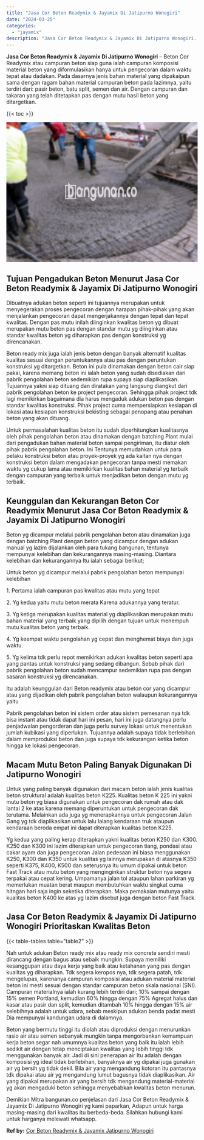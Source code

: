 ```yaml
---
title: "Jasa Cor Beton Readymix & Jayamix Di Jatipurno Wonogiri"
date: "2024-03-25"
categories: 
  - "jayamix"
description: "Jasa Cor Beton Readymix & Jayamix Di Jatipurno Wonogiri. Demikian Mitra bangunan.co penjelasan dari Jasa Cor Beton Readymix & Jayamix Di Jatipurno Wonogiri y..."
---
```


**Jasa Cor Beton Readymix & Jayamix Di Jatipurno Wonogiri** – Beton Cor Readymix atau campuran beton siap guna ialah campuran komposisi material beton yang diformulasikan hanya untuk pengecoran dalam waktu tepat atau dadakan. Pada dasarnya jenis bahan material yang dipakaipun sama dengan ragam bahan material campuran beton pada lazimnya, yaitu terdiri dari: pasir beton, batu split, semen dan air. Dengan campuran dan takaran yang telah ditetapkan pas dengan mutu hasil beton yang ditargetkan.

{{< toc >}}

![Jasa Cor Beton Readymix & Jayamix Di Jatipurno Wonogiri](/images/jasa-cor-readymix-55.png)

## Tujuan Pengadukan Beton Menurut Jasa Cor Beton Readymix & Jayamix Di Jatipurno Wonogiri

Dibuatnya adukan beton seperti ini tujuannya merupakan untuk menyegerakan proses pengecoran dengan harapan pihak-pihak yang akan menjalankan pengecoran dapat mengerjakannya dengan tepat dan tepat kwalitas. Dengan pas mutu inilah diinginkan kwalitas beton yg dibuat merupakan mutu beton pas dengan standar mutu yg diinginkan atau standar kwalitas beton yg diharapkan pas dengan konstruksi yg direncanakan.

Beton ready mix juga ialah jenis beton dengan banyak alternatif kualitas kualitas sesuai dengan peruntukannya atau pas dengan peruntukan konstruksi yg ditargetkan. Beton ini pula dinamakan dengan beton cair siap pakai, karena memang beton ini ialah beton yang sudah disediakan dari pabrik pengolahan beton sedemikian rupa supaya siap diaplikasikan. Tujuannya yakni siap dituang dan diratakan yang langsung diangkut dari pabrik pengolahan beton ke project pengecoran. Sehingga pihak project tdk lagi memikirkan bagaimana dia harus mengaduk adukan beton pas dengan standar kwalitas konstruksi. Pihak project cuma mempersiapkan kesiapan di lokasi atau kesiapan konstruksi bekisting sebagai penopang atau penahan beton yang akan dituang.

Untuk permasalahan kualitas beton itu sudah diperhitungkan kualitasnya oleh pihak pengolahan beton atau dinamakan dengan batching Plant mulai dari pengadukan bahan material beton sampai pengiriman, itu diatur oleh pihak pabrik pengolahan beton. Ini Tentunya memudahkan untuk para pelaku konstruksi beton atau proyek-proyek yg ada kaitan nya dengan konstruksi beton dalam mengadakan pengecoran tanpa mesti memakan waktu yg cukup lama atau memikirkan kualitas bahan material yg terbaik dengan campuran yang terbaik untuk menjadikan beton dengan mutu yg terbaik.

## Keunggulan dan Kekurangan Beton Cor Readymix Menurut Jasa Cor Beton Readymix & Jayamix Di Jatipurno Wonogiri

Beton yg dicampur melalui pabrik pengolahan beton atau dinamakan juga dengan batching Plant dengan beton yang dicampur dengan adukan manual yg lazim dijalankan oleh para tukang bangunan, tentunya mempunyai kelebihan dan kekurangannya masing-masing. Diantara kelebihan dan kekurangannya Itu ialah sebagai berikut;

Untuk beton yg dicampur melalui pabrik pengolahan beton mempunyai kelebihan

1\. Pertama ialah campuran pas kwalitas atau mutu yang tepat

2\. Yg kedua yaitu mutu beton merata Karena adukannya yang teratur.

3\. Yg ketiga merupakan kualitas material yg diaplikasikan merupakan mutu bahan material yang terbaik yang dipilih dengan tujuan untuk menempuh mutu kualitas beton yang terbaik.

4\. Yg keempat waktu pengolahan yg cepat dan menghemat biaya dan juga waktu.

5\. Yg kelima tdk perlu repot memikirkan adukan kwalitas beton seperti apa yang pantas untuk konstruksi yang sedang dibangun. Sebab pihak dari pabrik pengolahan beton sudah mencampur sedemikian rupa pas dengan sasaran konstruksi yg direncanakan.

Itu adalah keunggulan dari Beton readymix atau beton cor yang dicampur atau yang dijadikan oleh pabrik pengolahan beton walaupun kekurangannya yaitu

Pabrik pengolahan beton ini sistem order atau sistem pemesanan nya tdk bisa instant atau tidak dapat hari ini pesan, hari ini juga datangnya perlu penjadwalan pengorderan dan juga perlu survey lokasi untuk menentukan jumlah kubikasi yang diperlukan. Tujuannya adalah supaya tidak berlebihan dalam memproduksi beton dan juga supaya tdk kekurangan ketika beton hingga ke lokasi pengecoran.

## Macam Mutu Beton Paling Banyak Digunakan Di Jatipurno Wonogiri

Untuk yang paling banyak digunakan dari macam beton ialah jenis kualitas beton struktural adalah kualitas beton K225. Kualitas beton K 225 ini yakni mutu beton yg biasa digunakan untuk pengecoran dak rumah atau dak lantai 2 ke atas karena memang diperuntukan untuk pengecoran dak terutama. Melainkan ada juga yg menerapkannya untuk pengecoran Jalan Gang yg tdk diaplikasikan untuk lalu lalang kendaraan truk ataupun kendaraan beroda empat ini dapat diterapkan kualitas beton K225.

Yg kedua yang paling kerap diterapkan yakni kualitas beton K250 dan K300. K250 dan K300 ini lazim diterapkan untuk pengecoran tiang, pondasi atau cakar ayam dan juga pengecoran Jalan pedesaan ini biasa menggunakan K250, K300 dan K350 untuk kualitas yg lainnya merupakan di atasnya K350 seperti K375, K400, K500 dan seterusnya itu umum dipakai untuk beton Fast Track atau mutu beton yang menginginkan struktur beton nya segera terpakai atau cepat kering. Umpamanya jalan tol ataupun lahan parkiran yg memerlukan muatan berat maupun membutuhkan waktu singkat cuma hitngan hari saja ingin seketika diterapkan. Maka pemakaian mutunya yaitu kualitas beton K400 ke atas yg lazim disebut juga dengan beton Fast Track.

## Jasa Cor Beton Readymix & Jayamix Di Jatipurno Wonogiri Prioritaskan Kwalitas Beton

{{< table-tables table="table2" >}}

Nah untuk adukan Beton ready mix atau ready mix concrete sendiri mesti dirancang dengan bagus atau sebaik mungkin. Supaya memiliki kesanggupan atau daya kerja yang baik atau ketahanan yang pas dengan kualitas yg diharapkan. Tdk segera keropos nya, tdk segera patah, tdk mengelupas, karenanya campuran komposisi atau adukan material material beton ini mesti sesuai dengan standar campuran beton skala nasional (SNI). Campuran materialnya ialah kurang lebih terdiri dari; 10% sampai dengan 15% semen Portland, kemudian 60% hingga dengan 75% Agregat halus dan kasar atau pasir dan split, kemudian ditambah 10% hingga dengan 15% air selebihnya adalah untuk udara, sebab meskipun adukan benda padat mesti Dia mempunyai kandungan udara di dalamnya.

Beton yang bermutu tinggi itu diolah atau diproduksi dengan menurunkan rasio air atau semen sebanyak mungkin tanpa mengorbankan kemampuan kerja beton segar nah umumnya kualitas beton yang baik itu ialah lebih sedikit air dengan tetap menciptakan kwalitas yang lebih tinggi tdk menggunakan banyak air. Jadi di sini penerapan air Itu adalah dengan komposisi yg ideal tidak berlebihan, banyaknya air yg dipakai juga gunakan air yg bersih yg tidak dekil. Bila air yang mengandung kotoran itu pantasnya tdk dipakai atau air yg mengandung lumut bagusnya tidak diaplikasikan. Air yang dipakai merupakan air yang bersih tdk mengandung material-material yg akan mengaduki beton sehingga menyebabkan kwalitas beton menurun.

Demikian Mitra bangunan.co penjelasan dari Jasa Cor Beton Readymix & Jayamix Di Jatipurno Wonogiri yg kami paparkan, Adapun untuk harga masing-masing dari kwalitas itu berbeda-beda. Silahkan hubungi kami untuk harganya melewati whatsapp.

**Ref by:** [Cor Beton Readymix & Jayamix Jatipurno Wonogiri](https://id.wikipedia.org/wiki/Cor)
